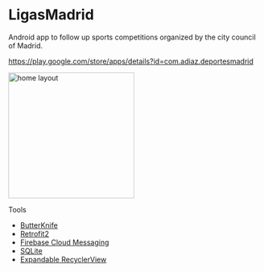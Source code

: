 # LigasMadrid

Android app to follow up sports competitions organized by the city council of Madrid.

https://play.google.com/store/apps/details?id=com.adiaz.deportesmadrid

<img src="https://antoniodiaz.github.io/LigasMadrid/images/01_screenshot.png" alt="home layout" width="250px"/>

Tools 

* [ButterKnife](http://jakewharton.github.io/butterknife/)
* [Retrofit2](http://square.github.io/retrofit/fire)
* [Firebase Cloud Messaging](https://firebase.google.com/docs/cloud-messaging/)
* [SQLite](https://developer.android.com/training/data-storage/sqlite)
* [Expandable RecyclerView](https://github.com/thoughtbot/expandable-recycler-view)
